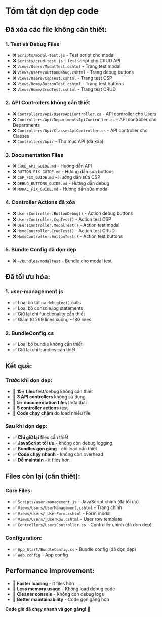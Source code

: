 # Tóm tắt dọn dẹp code

## Đã xóa các file không cần thiết:

### 1. **Test và Debug Files**
- ❌ `Scripts/modal-test.js` - Test script cho modal
- ❌ `Scripts/crud-test.js` - Test script cho CRUD API
- ❌ `Views/Users/ModalTest.cshtml` - Trang test modal
- ❌ `Views/Users/ButtonDebug.cshtml` - Trang debug buttons
- ❌ `Views/Users/CspTest.cshtml` - Trang test CSP
- ❌ `Views/Home/ButtonTest.cshtml` - Trang test buttons
- ❌ `Views/Home/CrudTest.cshtml` - Trang test CRUD

### 2. **API Controllers không cần thiết**
- ❌ `Controllers/Api/UsersApiController.cs` - API controller cho Users
- ❌ `Controllers/Api/DepartmentsApiController.cs` - API controller cho Departments
- ❌ `Controllers/Api/ClassesApiController.cs` - API controller cho Classes
- ❌ `Controllers/Api/` - Thư mục API (đã xóa)

### 3. **Documentation Files**
- ❌ `CRUD_API_GUIDE.md` - Hướng dẫn API
- ❌ `BUTTON_FIX_GUIDE.md` - Hướng dẫn sửa buttons
- ❌ `CSP_FIX_GUIDE.md` - Hướng dẫn sửa CSP
- ❌ `DEBUG_BUTTONS_GUIDE.md` - Hướng dẫn debug
- ❌ `MODAL_FIX_GUIDE.md` - Hướng dẫn sửa modal

### 4. **Controller Actions đã xóa**
- ❌ `UsersController.ButtonDebug()` - Action debug buttons
- ❌ `UsersController.CspTest()` - Action test CSP
- ❌ `UsersController.ModalTest()` - Action test modal
- ❌ `HomeController.CrudTest()` - Action test CRUD
- ❌ `HomeController.ButtonTest()` - Action test buttons

### 5. **Bundle Config đã dọn dẹp**
- ❌ `~/bundles/modaltest` - Bundle cho modal test

## Đã tối ưu hóa:

### 1. **user-management.js**
- ✅ Loại bỏ tất cả `debugLog()` calls
- ✅ Loại bỏ console.log statements
- ✅ Giữ lại chỉ functionality cần thiết
- ✅ Giảm từ 269 lines xuống ~180 lines

### 2. **BundleConfig.cs**
- ✅ Loại bỏ bundle không cần thiết
- ✅ Giữ lại chỉ bundles cần thiết

## Kết quả:

### **Trước khi dọn dẹp:**
- 📁 **15+ files** test/debug không cần thiết
- 📁 **3 API controllers** không sử dụng
- 📁 **5+ documentation files** thừa thãi
- 📁 **5 controller actions** test
- 🐌 **Code chạy chậm** do load nhiều file

### **Sau khi dọn dẹp:**
- ✅ **Chỉ giữ lại** files cần thiết
- ✅ **JavaScript tối ưu** - không còn debug logging
- ✅ **Bundles gọn gàng** - chỉ load cần thiết
- ✅ **Code chạy nhanh** - không còn overhead
- ✅ **Dễ maintain** - ít files hơn

## Files còn lại (cần thiết):

### **Core Files:**
- ✅ `Scripts/user-management.js` - JavaScript chính (đã tối ưu)
- ✅ `Views/Users/UserManagement.cshtml` - Trang chính
- ✅ `Views/Users/_UserForm.cshtml` - Form modal
- ✅ `Views/Users/_UserRow.cshtml` - User row template
- ✅ `Controllers/UsersController.cs` - Controller chính (đã dọn dẹp)

### **Configuration:**
- ✅ `App_Start/BundleConfig.cs` - Bundle config (đã dọn dẹp)
- ✅ `Web.config` - App config

## Performance Improvement:

- 🚀 **Faster loading** - Ít files hơn
- 🚀 **Less memory usage** - Không load debug code
- 🚀 **Cleaner console** - Không còn debug logs
- 🚀 **Better maintainability** - Code gọn gàng hơn

**Code giờ đã chạy nhanh và gọn gàng!** 🎉
